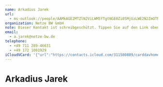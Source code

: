 ```yaml
---
name: Arkadius Jarek
url:
  - ms-outlook://people/AAMkAGE2MTZlN2ViLWM5YTgtNGE0Zi05MjUzLWE2N2ZmOTNiNzU1NwBGAAAAAAATi9mlcaWmRrOUSDPipn7pBwDaKeY3E0WlQqDBzbWTDvYeAAAAqKThAADHJuMw62o-TK0TKb6l_TD0AADKuzqdAAA=?accountKey=8f7e2b1612c1987325fb966238129f30&accountExportedAt=559252279.911066
organization: Netze BW GmbH
note: Dieser Kontakt ist schreibgeschützt. Tippen Sie auf den Link oben\, um
email:
  - a.jarek@netze-bw.de
telephone:
  - +49 711 289-46631
  - +49 172 1001929
iCloudVCard: '{"url":"https://contacts.icloud.com/311500889/carddavhome/card/8EDACB0C-BE75-46C8-92F6-38DC466A9CDB.vcf","etag":"\"kmfhascv\"","data":"BEGIN:VCARD\r\nVERSION:3.0\r\nFN:\r\nN:Jarek;Arkadius;;;\r\nUID:ACFBC92D-FA31-4F68-A303-CCF027F08CE0\r\nitem2.X-ABLABEL:Outlook\r\nPRODID:-//Apple Inc.//iOS 11.4.1//EN\r\nREV:2025-04-03T22:18:03Z\r\nURL:ms-outlook://people/AAMkAGE2MTZlN2ViLWM5YTgtNGE0Zi05MjUzLWE2N2ZmOTNiNzU\r\n 1NwBGAAAAAAATi9mlcaWmRrOUSDPipn7pBwDaKeY3E0WlQqDBzbWTDvYeAAAAqKThAADHJuMw62\r\n o-TK0TKb6l_TD0AADKuzqdAAA=?accountKey=8f7e2b1612c1987325fb966238129f30&acco\r\n untExportedAt=559252279.911066\r\nORG:Netze BW GmbH;\r\nNOTE:Dieser Kontakt ist schreibgeschützt. Tippen Sie auf den Link oben\\, um\r\nEMAIL:a.jarek@netze-bw.de\r\nTEL:+49 711 289-46631\r\nTEL:+49 172 1001929\r\nEND:VCARD"}'
---
```

# Arkadius Jarek